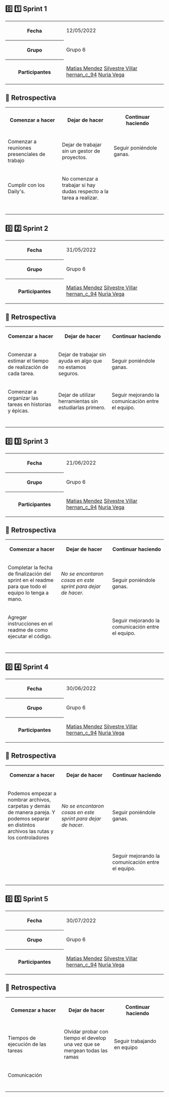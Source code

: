 :zero: :one: Sprint 1
---------------------

<table data-layout="default" data-local-id="4cb77141-1c86-41fc-b87f-524a9fb2d656" class="confluenceTable"><colgroup><col style="width: 240.0px;"><col style="width: 486.0px;"></colgroup><tbody><tr><th class="confluenceTh"><p><strong>Fecha</strong></p></th><td class="confluenceTd"><p>12/05/2022</p></td></tr><tr><th class="confluenceTh"><p><strong>Grupo</strong></p></th><td class="confluenceTd"><p>Grupo 6</p></td></tr><tr><th class="confluenceTh"><p><strong>Participantes</strong></p></th><td class="confluenceTd"><p><a class="confluence-userlink user-mention current-user-mention" data-username="70121:f6c71f76-0573-4b1e-a9dd-49510bb863fd" data-account-id="70121:f6c71f76-0573-4b1e-a9dd-49510bb863fd" href="https://grupo-6-publicity.atlassian.net/wiki/people/70121:f6c71f76-0573-4b1e-a9dd-49510bb863fd?ref=confluence" target="_blank" data-linked-resource-id="819217" data-linked-resource-version="1" data-linked-resource-type="userinfo" data-base-url="https://grupo-6-publicity.atlassian.net/wiki">Matias Mendez</a> <a class="confluence-userlink user-mention" data-username="62730b95a1de41006850998c" data-account-id="62730b95a1de41006850998c" href="https://grupo-6-publicity.atlassian.net/wiki/people/62730b95a1de41006850998c?ref=confluence" target="_blank" data-linked-resource-id="819218" data-linked-resource-version="1" data-linked-resource-type="userinfo" data-base-url="https://grupo-6-publicity.atlassian.net/wiki">Silvestre Villar</a> <a class="confluence-userlink user-mention" data-username="628e8a30cf01a10069adf809" data-account-id="628e8a30cf01a10069adf809" href="https://grupo-6-publicity.atlassian.net/wiki/people/628e8a30cf01a10069adf809?ref=confluence" target="_blank" data-linked-resource-id="819219" data-linked-resource-version="1" data-linked-resource-type="userinfo" data-base-url="https://grupo-6-publicity.atlassian.net/wiki">hernan_c_94</a> <a class="confluence-userlink user-mention" data-username="5e050c498dfdd40ec48833af" data-account-id="5e050c498dfdd40ec48833af" href="https://grupo-6-publicity.atlassian.net/wiki/people/5e050c498dfdd40ec48833af?ref=confluence" target="_blank" data-linked-resource-id="131073" data-linked-resource-version="1" data-linked-resource-type="userinfo" data-base-url="https://grupo-6-publicity.atlassian.net/wiki">Nuria Vega</a></p></td></tr></tbody></table>

:thought_balloon: Retrospectiva
-------------------------------

<table data-layout="default" data-local-id="ddadfcad-6036-41b2-b3f7-a62ec880736b" class="confluenceTable"><colgroup><col style="width: 226.67px;"><col style="width: 226.67px;"><col style="width: 226.67px;"></colgroup><tbody><tr><th data-highlight-colour="#e3fcef" class="confluenceTh"><p><strong>Comenzar a hacer</strong></p></th><th data-highlight-colour="#ffebe6" class="confluenceTh"><p><strong>Dejar de hacer</strong></p></th><th data-highlight-colour="#e6fcff" class="confluenceTh"><p><strong>Continuar haciendo</strong></p></th></tr><tr><td class="confluenceTd"><p>Comenzar a reuniones presenciales de trabajo</p></td><td class="confluenceTd"><p>Dejar de trabajar sin un gestor de proyectos.</p></td><td class="confluenceTd"><p>Seguir poniéndole ganas.</p></td></tr><tr><td class="confluenceTd"><p>Cumplir con los Daily's.</p></td><td class="confluenceTd"><p>No comenzar a trabajar si hay dudas respecto a la tarea a realizar.</p></td><td class="confluenceTd"><p></p></td></tr><tr><td class="confluenceTd"><p></p></td><td class="confluenceTd"><p></p></td><td class="confluenceTd"><p></p></td></tr></tbody></table>

:zero: :two: Sprint 2
---------------------

<table data-layout="default" data-local-id="7f96e4d0-2e2c-4a40-8e6d-c6966f294af4" class="confluenceTable"><colgroup><col style="width: 240.0px;"><col style="width: 486.0px;"></colgroup><tbody><tr><th class="confluenceTh"><p><strong>Fecha</strong></p></th><td class="confluenceTd"><p>31/05/2022</p></td></tr><tr><th class="confluenceTh"><p><strong>Grupo</strong></p></th><td class="confluenceTd"><p>Grupo 6</p></td></tr><tr><th class="confluenceTh"><p><strong>Participantes</strong></p></th><td class="confluenceTd"><p><a class="confluence-userlink user-mention current-user-mention" data-username="70121:f6c71f76-0573-4b1e-a9dd-49510bb863fd" data-account-id="70121:f6c71f76-0573-4b1e-a9dd-49510bb863fd" href="https://grupo-6-publicity.atlassian.net/wiki/people/70121:f6c71f76-0573-4b1e-a9dd-49510bb863fd?ref=confluence" target="_blank" data-linked-resource-id="819217" data-linked-resource-version="1" data-linked-resource-type="userinfo" data-base-url="https://grupo-6-publicity.atlassian.net/wiki">Matias Mendez</a> <a class="confluence-userlink user-mention" data-username="62730b95a1de41006850998c" data-account-id="62730b95a1de41006850998c" href="https://grupo-6-publicity.atlassian.net/wiki/people/62730b95a1de41006850998c?ref=confluence" target="_blank" data-linked-resource-id="819218" data-linked-resource-version="1" data-linked-resource-type="userinfo" data-base-url="https://grupo-6-publicity.atlassian.net/wiki">Silvestre Villar</a> <a class="confluence-userlink user-mention" data-username="628e8a30cf01a10069adf809" data-account-id="628e8a30cf01a10069adf809" href="https://grupo-6-publicity.atlassian.net/wiki/people/628e8a30cf01a10069adf809?ref=confluence" target="_blank" data-linked-resource-id="819219" data-linked-resource-version="1" data-linked-resource-type="userinfo" data-base-url="https://grupo-6-publicity.atlassian.net/wiki">hernan_c_94</a> <a class="confluence-userlink user-mention" data-username="5e050c498dfdd40ec48833af" data-account-id="5e050c498dfdd40ec48833af" href="https://grupo-6-publicity.atlassian.net/wiki/people/5e050c498dfdd40ec48833af?ref=confluence" target="_blank" data-linked-resource-id="131073" data-linked-resource-version="1" data-linked-resource-type="userinfo" data-base-url="https://grupo-6-publicity.atlassian.net/wiki">Nuria Vega</a></p></td></tr></tbody></table>

:thought_balloon: Retrospectiva
-------------------------------

<table data-layout="default" data-local-id="01de46cc-9235-4762-ada9-7fb88b019caa" class="confluenceTable"><colgroup><col style="width: 226.67px;"><col style="width: 226.67px;"><col style="width: 226.67px;"></colgroup><tbody><tr><th data-highlight-colour="#e3fcef" class="confluenceTh"><p><strong>Comenzar a hacer</strong></p></th><th data-highlight-colour="#ffebe6" class="confluenceTh"><p><strong>Dejar de hacer</strong></p></th><th data-highlight-colour="#e6fcff" class="confluenceTh"><p><strong>Continuar haciendo</strong></p></th></tr><tr><td class="confluenceTd"><p>Comenzar a estimar el tiempo de realización de cada tarea.</p></td><td class="confluenceTd"><p>Dejar de trabajar sin ayuda en algo que no estamos seguros.</p></td><td class="confluenceTd"><p>Seguir poniéndole ganas.</p></td></tr><tr><td class="confluenceTd"><p>Comenzar a organizar las tareas en historias y épicas.</p></td><td class="confluenceTd"><p>Dejar de utilizar herramientas sin estudiarlas primero.</p></td><td class="confluenceTd"><p>Seguir mejorando la comunicaciòn entre el equipo.</p></td></tr><tr><td class="confluenceTd"><p></p></td><td class="confluenceTd"><p></p></td><td class="confluenceTd"><p></p></td></tr></tbody></table>

:zero: :three: Sprint 3
-----------------------

<table data-layout="default" data-local-id="907074e1-3c78-4fbc-b8fd-a6d978e35f9b" class="confluenceTable"><colgroup><col style="width: 240.0px;"><col style="width: 486.0px;"></colgroup><tbody><tr><th class="confluenceTh"><p><strong>Fecha</strong></p></th><td class="confluenceTd"><p>21/06/2022</p></td></tr><tr><th class="confluenceTh"><p><strong>Grupo</strong></p></th><td class="confluenceTd"><p>Grupo 6</p></td></tr><tr><th class="confluenceTh"><p><strong>Participantes</strong></p></th><td class="confluenceTd"><p><a class="confluence-userlink user-mention current-user-mention" data-username="70121:f6c71f76-0573-4b1e-a9dd-49510bb863fd" data-account-id="70121:f6c71f76-0573-4b1e-a9dd-49510bb863fd" href="https://grupo-6-publicity.atlassian.net/wiki/people/70121:f6c71f76-0573-4b1e-a9dd-49510bb863fd?ref=confluence" target="_blank" data-linked-resource-id="819217" data-linked-resource-version="1" data-linked-resource-type="userinfo" data-base-url="https://grupo-6-publicity.atlassian.net/wiki">Matias Mendez</a> <a class="confluence-userlink user-mention" data-username="62730b95a1de41006850998c" data-account-id="62730b95a1de41006850998c" href="https://grupo-6-publicity.atlassian.net/wiki/people/62730b95a1de41006850998c?ref=confluence" target="_blank" data-linked-resource-id="819218" data-linked-resource-version="1" data-linked-resource-type="userinfo" data-base-url="https://grupo-6-publicity.atlassian.net/wiki">Silvestre Villar</a> <a class="confluence-userlink user-mention" data-username="628e8a30cf01a10069adf809" data-account-id="628e8a30cf01a10069adf809" href="https://grupo-6-publicity.atlassian.net/wiki/people/628e8a30cf01a10069adf809?ref=confluence" target="_blank" data-linked-resource-id="819219" data-linked-resource-version="1" data-linked-resource-type="userinfo" data-base-url="https://grupo-6-publicity.atlassian.net/wiki">hernan_c_94</a> <a class="confluence-userlink user-mention" data-username="5e050c498dfdd40ec48833af" data-account-id="5e050c498dfdd40ec48833af" href="https://grupo-6-publicity.atlassian.net/wiki/people/5e050c498dfdd40ec48833af?ref=confluence" target="_blank" data-linked-resource-id="131073" data-linked-resource-version="1" data-linked-resource-type="userinfo" data-base-url="https://grupo-6-publicity.atlassian.net/wiki">Nuria Vega</a></p></td></tr></tbody></table>

:thought_balloon: Retrospectiva
-------------------------------

<table data-layout="default" data-local-id="cd73ea74-e53c-41c8-a56a-95c61dd1de15" class="confluenceTable"><colgroup><col style="width: 226.67px;"><col style="width: 226.67px;"><col style="width: 226.67px;"></colgroup><tbody><tr><th data-highlight-colour="#e3fcef" class="confluenceTh"><p><strong>Comenzar a hacer</strong></p></th><th data-highlight-colour="#ffebe6" class="confluenceTh"><p><strong>Dejar de hacer</strong></p></th><th data-highlight-colour="#e6fcff" class="confluenceTh"><p><strong>Continuar haciendo</strong></p></th></tr><tr><td class="confluenceTd"><p>Completar la fecha de finalización del sprint en el readme para que todo el equipo lo tenga a mano.</p></td><td class="confluenceTd"><p><em>No se encontaron cosas en este sprint para dejar de hacer.</em></p></td><td class="confluenceTd"><p>Seguir poniéndole ganas.</p></td></tr><tr><td class="confluenceTd"><p>Agregar instrucciones en el readme de como ejecutar el código.</p></td><td class="confluenceTd"><p></p></td><td class="confluenceTd"><p>Seguir mejorando la comunicación entre el equipo.</p></td></tr><tr><td class="confluenceTd"><p></p></td><td class="confluenceTd"><p></p></td><td class="confluenceTd"><p></p></td></tr></tbody></table>

:zero: :four: Sprint 4
----------------------

<table data-layout="default" data-local-id="3f9a8c50-12c7-49fa-918d-a246fe68b3dc" class="confluenceTable"><colgroup><col style="width: 240.0px;"><col style="width: 486.0px;"></colgroup><tbody><tr><th class="confluenceTh"><p><strong>Fecha</strong></p></th><td class="confluenceTd"><p>30/06/2022</p></td></tr><tr><th class="confluenceTh"><p><strong>Grupo</strong></p></th><td class="confluenceTd"><p>Grupo 6</p></td></tr><tr><th class="confluenceTh"><p><strong>Participantes</strong></p></th><td class="confluenceTd"><p><a class="confluence-userlink user-mention current-user-mention" data-username="70121:f6c71f76-0573-4b1e-a9dd-49510bb863fd" data-account-id="70121:f6c71f76-0573-4b1e-a9dd-49510bb863fd" href="https://grupo-6-publicity.atlassian.net/wiki/people/70121:f6c71f76-0573-4b1e-a9dd-49510bb863fd?ref=confluence" target="_blank" data-linked-resource-id="819217" data-linked-resource-version="1" data-linked-resource-type="userinfo" data-base-url="https://grupo-6-publicity.atlassian.net/wiki">Matias Mendez</a> <a class="confluence-userlink user-mention" data-username="62730b95a1de41006850998c" data-account-id="62730b95a1de41006850998c" href="https://grupo-6-publicity.atlassian.net/wiki/people/62730b95a1de41006850998c?ref=confluence" target="_blank" data-linked-resource-id="819218" data-linked-resource-version="1" data-linked-resource-type="userinfo" data-base-url="https://grupo-6-publicity.atlassian.net/wiki">Silvestre Villar</a> <a class="confluence-userlink user-mention" data-username="628e8a30cf01a10069adf809" data-account-id="628e8a30cf01a10069adf809" href="https://grupo-6-publicity.atlassian.net/wiki/people/628e8a30cf01a10069adf809?ref=confluence" target="_blank" data-linked-resource-id="819219" data-linked-resource-version="1" data-linked-resource-type="userinfo" data-base-url="https://grupo-6-publicity.atlassian.net/wiki">hernan_c_94</a> <a class="confluence-userlink user-mention" data-username="5e050c498dfdd40ec48833af" data-account-id="5e050c498dfdd40ec48833af" href="https://grupo-6-publicity.atlassian.net/wiki/people/5e050c498dfdd40ec48833af?ref=confluence" target="_blank" data-linked-resource-id="131073" data-linked-resource-version="1" data-linked-resource-type="userinfo" data-base-url="https://grupo-6-publicity.atlassian.net/wiki">Nuria Vega</a></p></td></tr></tbody></table>

:thought_balloon: Retrospectiva
-------------------------------

<table data-layout="default" data-local-id="bc1af55b-6b9e-47e6-aa7e-c591f203e96c" class="confluenceTable"><colgroup><col style="width: 226.67px;"><col style="width: 226.67px;"><col style="width: 226.67px;"></colgroup><tbody><tr><th data-highlight-colour="#e3fcef" class="confluenceTh"><p><strong>Comenzar a hacer</strong></p></th><th data-highlight-colour="#ffebe6" class="confluenceTh"><p><strong>Dejar de hacer</strong></p></th><th data-highlight-colour="#e6fcff" class="confluenceTh"><p><strong>Continuar haciendo</strong></p></th></tr><tr><td class="confluenceTd"><p>Podemos empezar a nombrar archivos, carpetas y demás de manera pareja. Y podemos separar en distintos archivos las rutas y los controladores</p></td><td class="confluenceTd"><p><em>No se encontaron cosas en este sprint para dejar de hacer.</em></p></td><td class="confluenceTd"><p>Seguir poniéndole ganas.</p></td></tr><tr><td class="confluenceTd"><p></p></td><td class="confluenceTd"><p></p></td><td class="confluenceTd"><p>Seguir mejorando la comunicación entre el equipo.</p></td></tr><tr><td class="confluenceTd"><p></p></td><td class="confluenceTd"><p></p></td><td class="confluenceTd"><p></p></td></tr></tbody></table>

:zero: :five: Sprint 5
----------------------

<table data-layout="default" data-local-id="3323016c-2f47-494e-8f82-02b770f2de19" class="confluenceTable"><colgroup><col style="width: 240.0px;"><col style="width: 486.0px;"></colgroup><tbody><tr><th class="confluenceTh"><p><strong>Fecha</strong></p></th><td class="confluenceTd"><p>30/07/2022</p></td></tr><tr><th class="confluenceTh"><p><strong>Grupo</strong></p></th><td class="confluenceTd"><p>Grupo 6</p></td></tr><tr><th class="confluenceTh"><p><strong>Participantes</strong></p></th><td class="confluenceTd"><p><a class="confluence-userlink user-mention current-user-mention" data-username="70121:f6c71f76-0573-4b1e-a9dd-49510bb863fd" data-account-id="70121:f6c71f76-0573-4b1e-a9dd-49510bb863fd" href="https://grupo-6-publicity.atlassian.net/wiki/people/70121:f6c71f76-0573-4b1e-a9dd-49510bb863fd?ref=confluence" target="_blank" data-linked-resource-id="819217" data-linked-resource-version="1" data-linked-resource-type="userinfo" data-base-url="https://grupo-6-publicity.atlassian.net/wiki">Matias Mendez</a> <a class="confluence-userlink user-mention" data-username="62730b95a1de41006850998c" data-account-id="62730b95a1de41006850998c" href="https://grupo-6-publicity.atlassian.net/wiki/people/62730b95a1de41006850998c?ref=confluence" target="_blank" data-linked-resource-id="819218" data-linked-resource-version="1" data-linked-resource-type="userinfo" data-base-url="https://grupo-6-publicity.atlassian.net/wiki">Silvestre Villar</a> <a class="confluence-userlink user-mention" data-username="628e8a30cf01a10069adf809" data-account-id="628e8a30cf01a10069adf809" href="https://grupo-6-publicity.atlassian.net/wiki/people/628e8a30cf01a10069adf809?ref=confluence" target="_blank" data-linked-resource-id="819219" data-linked-resource-version="1" data-linked-resource-type="userinfo" data-base-url="https://grupo-6-publicity.atlassian.net/wiki">hernan_c_94</a> <a class="confluence-userlink user-mention" data-username="5e050c498dfdd40ec48833af" data-account-id="5e050c498dfdd40ec48833af" href="https://grupo-6-publicity.atlassian.net/wiki/people/5e050c498dfdd40ec48833af?ref=confluence" target="_blank" data-linked-resource-id="131073" data-linked-resource-version="1" data-linked-resource-type="userinfo" data-base-url="https://grupo-6-publicity.atlassian.net/wiki">Nuria Vega</a></p></td></tr></tbody></table>

:thought_balloon: Retrospectiva
-------------------------------

<table data-layout="default" data-local-id="7fa05f09-80b0-4078-aa99-1756e6c81a08" class="confluenceTable"><colgroup><col style="width: 226.67px;"><col style="width: 226.67px;"><col style="width: 226.67px;"></colgroup><tbody><tr><th data-highlight-colour="#e3fcef" class="confluenceTh"><p><strong>Comenzar a hacer</strong></p></th><th data-highlight-colour="#ffebe6" class="confluenceTh"><p><strong>Dejar de hacer</strong></p></th><th data-highlight-colour="#e6fcff" class="confluenceTh"><p><strong>Continuar haciendo</strong></p></th></tr><tr><td class="confluenceTd"><p>Tiempos de ejecución de las tareas</p></td><td class="confluenceTd"><p>Olvidar probar con tiempo el develop una vez que se mergean todas las ramas</p></td><td class="confluenceTd"><p>Seguir trabajando en equipo</p></td></tr><tr><td class="confluenceTd"><p>Comunicación</p></td><td class="confluenceTd"><p></p></td><td class="confluenceTd"><p></p></td></tr><tr><td class="confluenceTd"><p></p></td><td class="confluenceTd"><p></p></td><td class="confluenceTd"><p></p></td></tr></tbody></table>
